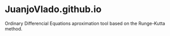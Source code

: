 # JuanjoVlado.github.io
Ordinary Differencial Equations aproximation tool based on the Runge-Kutta method.
